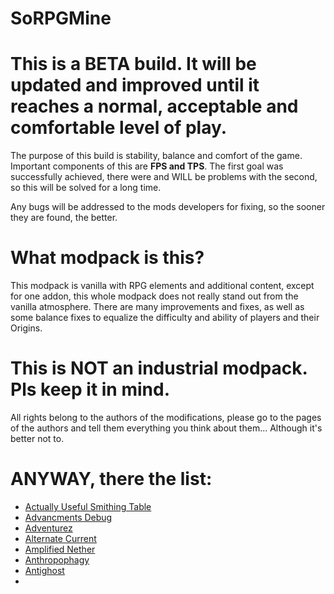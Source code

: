 # SoRPGMine

# This is a BETA build. It will be updated and improved until it reaches a normal, acceptable and comfortable level of play.

The purpose of this build is stability, balance and comfort of the game. Important components of this are **FPS and TPS**. The first goal was successfully achieved, there were and WILL be problems with the second, so this will be solved for a long time.

Any bugs will be addressed to the mods developers for fixing, so the sooner they are found, the better.

# What modpack is this?
This modpack is vanilla with RPG elements and additional content, except for one addon, this whole modpack does not really stand out from the vanilla atmosphere. There are many improvements and fixes, as well as some balance fixes to equalize the difficulty and ability of players and their Origins.

# This is NOT an industrial modpack. Pls keep it in mind.

All rights belong to the authors of the modifications, please go to the pages of the authors and tell them everything you think about them... Although it's better not to.

# ANYWAY, there the list:

- [Actually Useful Smithing Table](https://www.curseforge.com/minecraft/mc-mods/actually-useful-smithing-table-fabric/)
- [Advancments Debug](https://www.curseforge.com/minecraft/mc-mods/advancements-debug)
- [Adventurez](https://www.curseforge.com/minecraft/mc-mods/adventurez)
- [Alternate Current](https://www.curseforge.com/minecraft/mc-mods/alternate-current)
- [Amplified Nether](https://www.curseforge.com/minecraft/mc-mods/amplified-nether)
- [Anthropophagy](https://www.curseforge.com/minecraft/mc-mods/anthropophagy)
- [Antighost](https://www.curseforge.com/minecraft/mc-mods/antighost)
- 
